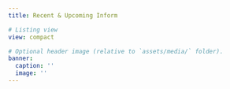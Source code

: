 ```yaml
---
title: Recent & Upcoming Inform

# Listing view
view: compact

# Optional header image (relative to `assets/media/` folder).
banner:
  caption: ''
  image: ''
---
```

